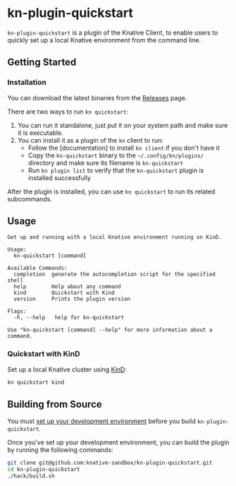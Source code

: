 # kn-plugin-quickstart

`kn-plugin-quickstart` is a plugin of the Knative Client, to enable users to quickly set up a local Knative environment from the command line.

## Getting Started

### Installation

You can download the latest binaries from the [Releases](https://github.com/knative-sandbox/kn-plugin-quickstart/releases) page.

There are two ways to run `kn quickstart`:

1. You can run it standalone, just put it on your system path and make sure it is executable.
2. You can install it as a plugin of the `kn` client to run:
    * Follow the [documentation] to install `kn client` if you don't have it
    * Copy the `kn-quickstart` binary to the `~/.config/kn/plugins/` directory and make sure its filename is `kn-quickstart`
    * Run `kn plugin list` to verify that the `kn-quickstart` plugin is installed successfully

After the plugin is installed, you can use `kn quickstart` to run its related subcommands.

## Usage

```
Get up and running with a local Knative environment running on KinD.

Usage:
  kn-quickstart [command]

Available Commands:
  completion  generate the autocompletion script for the specified shell
  help        Help about any command
  kind        Quickstart with Kind
  version     Prints the plugin version

Flags:
  -h, --help   help for kn-quickstart

Use "kn-quickstart [command] --help" for more information about a command.
```

### Quickstart with KinD

Set up a local Knative cluster using [KinD](https://kind.sigs.k8s.io/):

``` bash
kn quickstart kind
```

## Building from Source

You must [set up your development environment](https://github.com/knative/client/blob/master/docs/DEVELOPMENT.md#prerequisites) before you build `kn-plugin-quickstart`.

Once you've set up your development environment, you can build the plugin by running the following commands:

``` bash
git clone git@github.com:knative-sandbox/kn-plugin-quickstart.git
cd kn-plugin-quickstart
./hack/build.sh
```

